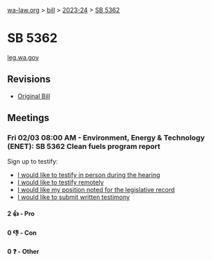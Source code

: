 [wa-law.org](/) > [bill](/bill/) > [2023-24](/bill/2023-24/) > [SB 5362](/bill/2023-24/sb/5362/)

# SB 5362
[leg.wa.gov](https://app.leg.wa.gov/billsummary?BillNumber=5362&Year=2023&Initiative=false)

## Revisions
* [Original Bill](1/)

## Meetings
### Fri 02/03 08:00 AM - Environment, Energy & Technology (ENET): SB 5362 Clean fuels program report
Sign up to testify:
* [I would like to testify in person during the hearing](https://app.leg.wa.gov/csi/Testifier/Add?chamber=House&mId=30569&aId=150377&caId=20889&tId=1)
* [I would like to testify remotely](https://app.leg.wa.gov/csi/Testifier/Add?chamber=House&mId=30569&aId=150377&caId=20889&tId=2)
* [I would like my position noted for the legislative record](https://app.leg.wa.gov/csi/Testifier/Add?chamber=House&mId=30569&aId=150377&caId=20889&tId=3)
* [I would like to submit written testimony](https://app.leg.wa.gov/csi/Testifier/Add?chamber=House&mId=30569&aId=150377&caId=20889&tId=4)

#### 2 👍 - Pro

#### 0 👎 - Con

#### 0 ❓ - Other

